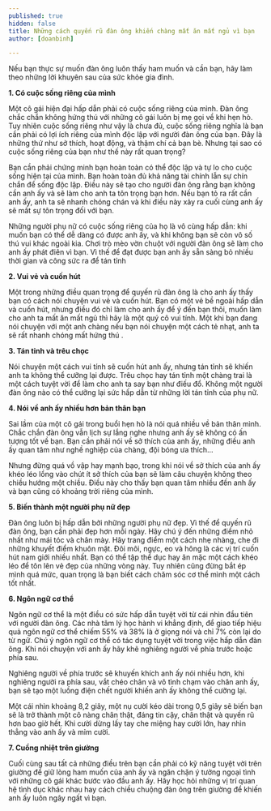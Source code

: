 ```yaml
---
published: true
hidden: false
title: Những cách quyến rũ đàn ông khiến chàng mất ăn mất ngủ vì bạn
author: [doanbinh]

---
```


Nếu bạn thực sự muốn đàn ông luôn thấy ham muốn và cần bạn, hãy làm theo những lời khuyên sau của sức khỏe gia đình.

**1. Có cuộc sống riêng của mình**

Một cô gái hiện đại hấp dẫn phải có cuộc sống riêng của mình. Đàn ông chắc chắn không hứng thú với những cô gái luôn bị mẹ gọi về khi hẹn hò. Tuy nhiên cuộc sống riêng như vậy là chưa đủ, cuộc sống riêng nghĩa là bạn cần phải có lợi ích riêng của mình độc lập với người đàn ông của bạn. Đây là những thứ như sở thích, hoạt động, và thậm chí cả bạn bè. Nhưng tại sao có cuộc sống riêng của bạn như thế này rất quan trọng?

Bạn cần phải chứng minh bạn hoàn toàn có thể độc lập và tự lo cho cuộc sống hiện tại của mình. Bạn hoàn toàn đủ khả năng tài chính lẫn sự chín chắn để sống độc lập. Điều này sẽ tạo cho người đàn ông rằng bạn không cần anh ấy và sẽ làm cho anh ta tôn trọng bạn hơn. Nếu bạn tỏ ra rất cần anh ấy, anh ta sẽ nhanh chóng chán và khi điều này xảy ra cuối cùng anh ấy sẽ mất sự tôn trọng đối với bạn.

Những người phụ nữ có cuộc sống riêng của họ là vô cùng hấp dẫn: khi muốn bạn có thể dễ dàng có được anh ấy, và khi không bạn sẽ còn vô số thú vui khác ngoài kia. Chơi trò mèo vờn chuột với người đàn ông sẽ làm cho anh ấy phát điên vì bạn. Vì thế để đạt được bạn anh ấy sẵn sàng bỏ nhiều thời gian và công sức ra để tán tỉnh

**2. Vui vẻ và cuốn hút**

Một trong những điều quan trọng để quyến rũ đàn ông là cho anh ấy thấy bạn có cách nói chuyện vui vẻ và cuốn hút. Bạn có một vẻ bề ngoài hấp dẫn và cuốn hút, nhưng điều đó chỉ làm cho anh ấy để ý đến bạn thôi, muốn làm cho anh ta mất ăn mất ngủ thì hãy là một quý cô vui tính. Một khi bạn đang nói chuyện với một anh chàng nếu bạn nói chuyện một cách tẻ nhạt, anh ta sẽ rất nhanh chóng mất hứng thú .

**3. Tán tỉnh và trêu chọc**

Nói chuyện một cách vui tính sẽ cuốn hút anh ấy, nhưng tán tỉnh sẽ khiến anh ta không thể cưỡng lại được. Trêu chọc hay tán tỉnh một chàng trai là một cách tuyệt vời để làm cho anh ta say bạn như điếu đổ. Không một người đàn ông nào có thể cưỡng lại sức hấp dẫn từ những lời tán tỉnh của phụ nữ.

**4. Nói về anh ấy nhiều hơn bản thân bạn**

Sai lầm của một cô gái trong buổi hẹn hò là nói quá nhiều về bản thân mình. Chắc chắn đàn ông vẫn lịch sự lắng nghe nhưng anh ấy sẽ không có ấn tượng tốt về bạn. Bạn cần phải nói về sở thích của anh ấy, những điều anh ấy quan tâm như nghề nghiệp của chàng, đội bóng ưa thích…

Nhưng đừng quá vồ vập hay mạnh bạo, trong khi nói về sở thích của anh ấy khéo léo lồng vào chút ít sở thích của bạn sẽ làm câu chuyện không theo chiều hướng một chiều. Điều này cho thấy bạn quan tâm nhiều đến anh ấy và bạn cũng có khoảng trời riêng của mình.

**5. Biến thành một người phụ nữ đẹp**

Đàn ông luôn bị hấp dẫn bởi những người phụ nữ đẹp. Vì thế để quyến rũ đàn ông, bạn cần phải đẹp hơn mỗi ngày. Hãy chú ý đến những điểm nhỏ nhất như mái tóc và chân mày. Hãy trang điểm một cách nhẹ nhàng, che đi những khuyết điểm khuôn mặt. Đôi môi, ngực, eo và hông là các vị trí cuốn hút nam giới nhiều nhất. Bạn có thể tập thể dục hay ăn mặc một cách khéo léo để tôn lên vẻ đẹp của những vòng này. Tuy nhiên cũng đừng bắt ép mình quá mức, quan trọng là bạn biết cách chăm sóc cơ thể mình một cách tốt nhất.

**6. Ngôn ngữ cơ thể**

Ngôn ngữ cơ thể là một điều có sức hấp dẫn tuyệt vời từ cái nhìn đầu tiên với người đàn ông. Các nhà tâm lý học hành vi khẳng định, để giao tiếp hiệu quả ngôn ngữ cơ thể chiếm 55% và 38% là ở giọng nói và chỉ 7% còn lại do từ ngữ. Chú ý ngôn ngữ cơ thể có tác dụng tuyệt vời trong việc hấp dẫn đàn ông. Khi nói chuyện với anh ấy hãy khẽ nghiêng người về phía trước hoặc phía sau.

Nghiêng người về phía trước sẽ khuyến khích anh ấy nói nhiều hơn, khi nghiêng người ra phía sau, vắt chéo chân và vô tình chạm vào chân anh ấy, bạn sẽ tạo một luồng điện chết người khiến anh ấy không thể cưỡng lại.

Một cái nhìn khoảng 8,2 giây, một nụ cười kéo dài trong 0,5 giây sẽ biến bạn sẽ là trở thành một cô nàng chân thật, đáng tin cậy, chân thật và quyến rũ hơn bao giờ hết. Khi cười dừng lấy tay che miệng hay cười lớn, hay nhìn thẳng vào anh ấy và mỉm cười.

**7. Cuồng nhiệt trên giường**

Cuối cùng sau tất cả những điều trên bạn cần phải có kỹ năng tuyệt vời trên giường để giữ lòng ham muốn của anh ấy và ngăn chặn ý tưởng ngoại tình với những cô gái khác bước vào đầu anh ấy. Hãy học hỏi những vị trí quan hệ tình dục khác nhau hay cách chiều chuộng đàn ông trên giường để khiến anh ấy luôn ngây ngất vì bạn.